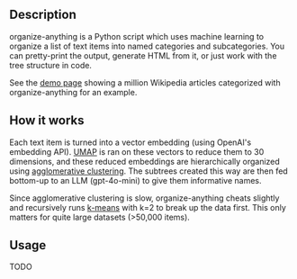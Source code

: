## Description

organize-anything is a Python script which uses machine learning to organize a list of text items into named categories and subcategories. You can pretty-print the output, generate HTML from it, or just work with the tree structure in code.

See the [demo page]() showing a million Wikipedia articles categorized with organize-anything for an example. 

## How it works

Each text item is turned into a vector embedding (using OpenAI's embedding API). [UMAP](https://umap-learn.readthedocs.io/en/latest/) is ran on these vectors to reduce them to 30 dimensions, and these reduced embeddings are hierarchically organized using [agglomerative clustering](https://scikit-learn.org/stable/modules/generated/sklearn.cluster.AgglomerativeClustering.html). The subtrees created this way are then fed bottom-up to an LLM (gpt-4o-mini) to give them informative names.

Since agglomerative clustering is slow, organize-anything cheats slightly and recursively runs [k-means](https://scikit-learn.org/stable/modules/generated/sklearn.cluster.KMeans.html) with k=2 to break up the data first. This only matters for quite large datasets (>50,000 items).  

## Usage

TODO
